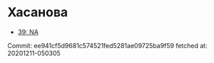 # Хасанова
- [39: NA](39.md)

Commit: ee941cf5d9681c574521fed5281ae09725ba9f59
 fetched at: 20201211-050305
